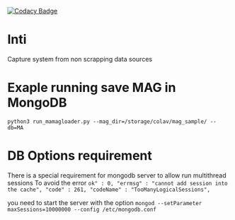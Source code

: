 [![Codacy Badge](https://app.codacy.com/project/badge/Grade/cbe9dad067f94b799d4b5d79ab913a4e)](https://www.codacy.com/gh/colav/Inti?utm_source=github.com&amp;utm_medium=referral&amp;utm_content=colav/Inti&amp;utm_campaign=Badge_Grade)

# Inti
Capture system from non scrapping data sources

# Exaple running save MAG in MongoDB
`
python3 run_mamagloader.py --mag_dir=/storage/colav/mag_sample/ --db=MA
`

# DB Options requirement
There is a special requirement for mongodb server to allow run multithread sessions
To avoid the error 
`
ok" : 0,
 "errmsg" : "cannot add session into the cache",
 "code" : 261,
 "codeName" : "TooManyLogicalSessions",
`

you need to start the server with the option
`
mongod --setParameter maxSessions=10000000 --config /etc/mongodb.conf
`